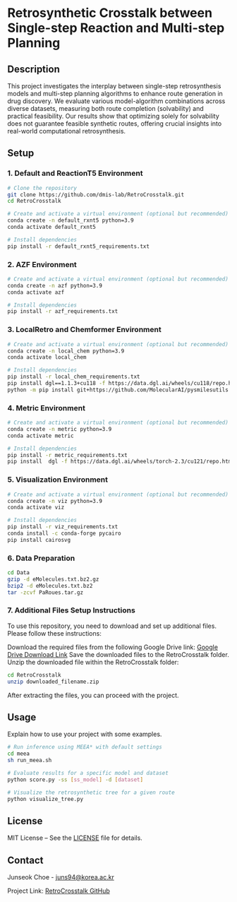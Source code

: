 # Retrosynthetic Crosstalk between Single-step Reaction and Multi-step Planning

## Description
This project investigates the interplay between single-step retrosynthesis models and multi-step planning algorithms to enhance route generation in drug discovery. We evaluate various model-algorithm combinations across diverse datasets, measuring both route completion (solvability) and practical feasibility. Our results show that optimizing solely for solvability does not guarantee feasible synthetic routes, offering crucial insights into real-world computational retrosynthesis.


## Setup
### 1. Default and ReactionT5 Environment
```bash
# Clone the repository
git clone https://github.com/dmis-lab/RetroCrosstalk.git
cd RetroCrosstalk

# Create and activate a virtual environment (optional but recommended)
conda create -n default_rxnt5 python=3.9
conda activate default_rxnt5

# Install dependencies
pip install -r default_rxnt5_requirements.txt
```

### 2. AZF Environment
```bash
# Create and activate a virtual environment (optional but recommended)
conda create -n azf python=3.9
conda activate azf

# Install dependencies
pip install -r azf_requirements.txt
```

### 3. LocalRetro and Chemformer Environment
```bash
# Create and activate a virtual environment (optional but recommended)
conda create -n local_chem python=3.9
conda activate local_chem

# Install dependencies
pip install -r local_chem_requirements.txt
pip install dgl==1.1.3+cu118 -f https://data.dgl.ai/wheels/cu118/repo.html
python -m pip install git+https://github.com/MolecularAI/pysmilesutils.git
```

### 4. Metric Environment
```bash
# Create and activate a virtual environment (optional but recommended)
conda create -n metric python=3.9
conda activate metric

# Install dependencies
pip install -r metric_requirements.txt
pip install  dgl -f https://data.dgl.ai/wheels/torch-2.3/cu121/repo.html
```

### 5. Visualization  Environment
```bash
# Create and activate a virtual environment (optional but recommended)
conda create -n viz python=3.9
conda activate viz

# Install dependencies
pip install -r viz_requirements.txt
conda install -c conda-forge pycairo
pip install cairosvg
```

### 6. Data Preparation
```bash
cd Data
gzip -d eMolecules.txt.bz2.gz
bzip2 -d eMolecules.txt.bz2
tar -zcvf PaRoues.tar.gz
```

### 7. Additional Files Setup Instructions
To use this repository, you need to download and set up additional files. Please follow these instructions:

Download the required files from the following Google Drive link:
[Google Drive Download Link](https://drive.google.com/drive/folders/16iBf9VYIAbpFXND8KnXWfKbZ6M4NbSAS?usp=sharing)
Save the downloaded files to the RetroCrosstalk folder.
Unzip the downloaded file within the RetroCrosstalk folder:
```bash
cd RetroCrosstalk
unzip downloaded_filename.zip
```
After extracting the files, you can proceed with the project.


## Usage
Explain how to use your project with some examples.

```bash
# Run inference using MEEA* with default settings
cd meea
sh run_meea.sh
```
```bash
# Evaluate results for a specific model and dataset
python score.py -ss [ss_model] -d [dataset]
```
```bash
# Visualize the retrosynthetic tree for a given route
python visualize_tree.py
```


## License
MIT License – See the [LICENSE](LICENSE) file for details.

## Contact
Junseok Choe - [juns94@korea.ac.kr](mailto:juns94@korea.ac.kr)

Project Link: [RetroCrosstalk GitHub](https://github.com/dmis-lab/RetroCrosstalk)

